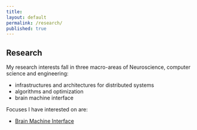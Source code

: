 ```yaml
---
title:
layout: default
permalink: /research/
published: true
---
```


## Research
My research interests fall in three macro-areas of Neuroscience, computer science and engineering:
- infrastructures and architectures for distributed systems
- algorithms and optimization
- brain machine interface

Focuses I have interested on are:
- [Brain Machine Interface](https://witlab.org)
